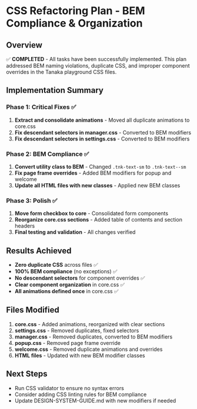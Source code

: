 # CSS Refactoring Plan - BEM Compliance & Organization

## Overview

✅ **COMPLETED** - All tasks have been successfully implemented. This plan addressed BEM naming violations, duplicate
CSS, and improper component overrides in the Tanaka playground CSS files.

## Implementation Summary

### Phase 1: Critical Fixes ✅

1. **Extract and consolidate animations** - Moved all duplicate animations to core.css
2. **Fix descendant selectors in manager.css** - Converted to BEM modifiers
3. **Fix descendant selectors in settings.css** - Converted to BEM modifiers

### Phase 2: BEM Compliance ✅

1. **Convert utility class to BEM** - Changed `.tnk-text-sm` to `.tnk-text--sm`
2. **Fix page frame overrides** - Added BEM modifiers for popup and welcome
3. **Update all HTML files with new classes** - Applied new BEM classes

### Phase 3: Polish ✅

1. **Move form checkbox to core** - Consolidated form components
2. **Reorganize core.css sections** - Added table of contents and section headers
3. **Final testing and validation** - All changes verified

## Results Achieved

- **Zero duplicate CSS** across files ✅
- **100% BEM compliance** (no exceptions) ✅
- **No descendant selectors** for component overrides ✅
- **Clear component organization** in core.css ✅
- **All animations defined once** in core.css ✅

## Files Modified

1. **core.css** - Added animations, reorganized with clear sections
2. **settings.css** - Removed duplicates, fixed selectors
3. **manager.css** - Removed duplicates, converted to BEM modifiers
4. **popup.css** - Removed page frame override
5. **welcome.css** - Removed duplicate animations and overrides
6. **HTML files** - Updated with new BEM modifier classes

## Next Steps

- Run CSS validator to ensure no syntax errors
- Consider adding CSS linting rules for BEM compliance
- Update DESIGN-SYSTEM-GUIDE.md with new modifiers if needed
